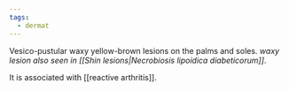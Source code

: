 ```yaml
---
tags:
  - dermat
---
```

Vesico-pustular waxy yellow-brown lesions on the palms and soles.
*waxy lesion also seen in [[Shin lesions|Necrobiosis lipoidica diabeticorum]]*. 

It is associated with [[reactive arthritis]].